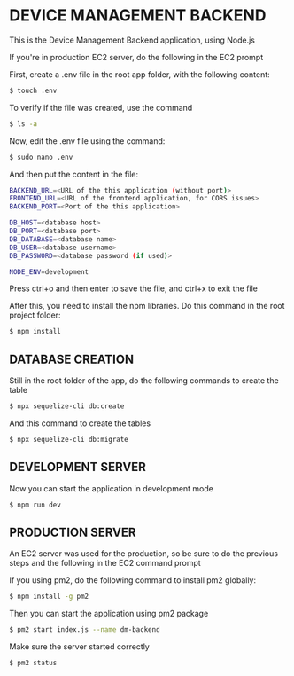 # DEVICE MANAGEMENT BACKEND

This is the Device Management Backend application, using Node.js

If you're in production EC2 server, do the following in the EC2 prompt

First, create a .env file in the root app folder, with the following content:

```bash
$ touch .env
```

To verify if the file was created, use the command

```bash
$ ls -a
```

Now, edit the .env file using the command:

```bash
$ sudo nano .env
```

And then put the content in the file:

```bash
BACKEND_URL=<URL of the this application (without port)>
FRONTEND_URL=<URL of the frontend application, for CORS issues>
BACKEND_PORT=<Port of the this application>

DB_HOST=<database host>
DB_PORT=<database port>
DB_DATABASE=<database name>
DB_USER=<database username>
DB_PASSWORD=<database password (if used)>

NODE_ENV=development
```

Press ctrl+o and then enter to save the file, and ctrl+x to exit the file

After this, you need to install the npm libraries. Do this command in the root project folder:

```bash
$ npm install
```

## DATABASE CREATION

Still in the root folder of the app, do the following commands to create the table

```bash
$ npx sequelize-cli db:create
```

And this command to create the tables

```bash
$ npx sequelize-cli db:migrate
```

## DEVELOPMENT SERVER

Now you can start the application in development mode

```bash
$ npm run dev
```

## PRODUCTION SERVER

An EC2 server was used for the production, so be sure to do the previous steps and the following in the EC2 command prompt

If you using pm2, do the following command to install pm2 globally:

```bash
$ npm install -g pm2
```

Then you can start the application using pm2 package

```bash
$ pm2 start index.js --name dm-backend
```

Make sure the server started correctly

```bash
$ pm2 status
```
